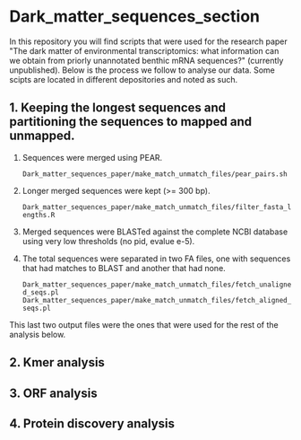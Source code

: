 # Dark_matter_sequences_section
In this repository you will find scripts that were used for the research paper "The dark matter of environmental transcriptomics: what information can we obtain from priorly unannotated benthic mRNA sequences?" (currently unpublished). Below is the process we follow to analyse our data. Some scipts are located in different depositories and noted as such. 

## 1. Keeping the longest sequences and partitioning the sequences to mapped and unmapped. 

1. Sequences were merged using PEAR.
   
   `Dark_matter_sequences_paper/make_match_unmatch_files/pear_pairs.sh`
3. Longer merged sequences were kept (>= 300 bp).
   
   `Dark_matter_sequences_paper/make_match_unmatch_files/filter_fasta_lengths.R`
5. Merged sequences were BLASTed against the complete NCBI database using very low thresholds (no pid, evalue e-5).
6. The total sequences were separated in two FA files, one with sequences that had matches to BLAST and another that had none.
   
   `Dark_matter_sequences_paper/make_match_unmatch_files/fetch_unaligned_seqs.pl`
   `Dark_matter_sequences_paper/make_match_unmatch_files/fetch_aligned_seqs.pl`
   
This last two output files were the ones that were used for the rest of the analysis below. 

## 2. Kmer analysis
## 3. ORF analysis
## 4. Protein discovery analysis

